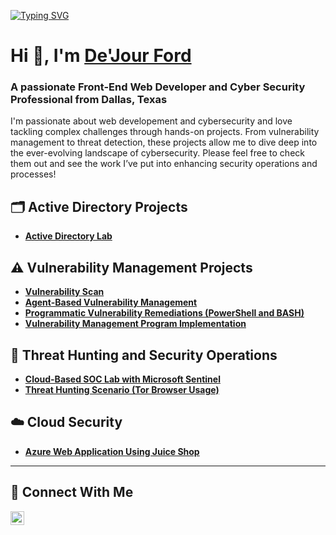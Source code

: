 [![Typing SVG](https://readme-typing-svg.demolab.com?font=Fira+Code&pause=1000&color=34F700&random=true&width=435&lines=%F0%9F%9A%A8+Responding+to+threats;%F0%9F%9B%A0%EF%B8%8F+Remediating+Vulnerabilities;%F0%9F%94%90+Hardening+defenses)](https://git.io/typing-svg)

<h1>Hi 👋, I'm <a href="https://www.linkedin.com/in/dejourford/">De'Jour Ford</a></h1>
<h3>A passionate Front-End Web Developer and Cyber Security Professional from Dallas, Texas</h3>

I'm passionate about web developement and cybersecurity and love tackling complex challenges through hands-on projects. From vulnerability management to threat detection, these projects allow me to dive deep into the ever-evolving landscape of cybersecurity. Please feel free to check them out and see the work I’ve put into enhancing security operations and processes!

## 🗂️ Active Directory Projects
- **[Active Directory Lab](https://github.com/dejourford/active_directory)**

## ⚠️ Vulnerability Management Projects

- **[Vulnerability Scan](https://github.com/dejourford/vulnerability_scan_v2.0)**
- **[Agent-Based Vulnerability Management](https://github.com/dejourford/agent_based_scan)**
- **[Programmatic Vulnerability Remediations (PowerShell and BASH)](https://github.com/dejourford/programmatic_vulnerability_scan)**
- **[Vulnerability Management Program Implementation](https://github.com/dejourford/vulnerability_management_program)**

## 🚨 Threat Hunting and Security Operations

- **[Cloud-Based SOC Lab with Microsoft Sentinel](https://github.com/dejourford/siem_honeypot)**
- **[Threat Hunting Scenario (Tor Browser Usage)](https://github.com/dejourford/tor_usage)**

## ☁️ Cloud Security

- **[Azure Web Application Using Juice Shop](https://github.com/dejourford/azure_web_app)**


<hr/>

## 🤳 Connect With Me

[<img align="left" alt="___________ | LinkedIn" width="22px" src="https://cdn.jsdelivr.net/npm/simple-icons@v3/icons/linkedin.svg" />][linkedin]

[linkedin]: https://linkedin.com/in/dejourford

<!--
<img width="35" alt="image" src="https://github.com/user-attachments/assets/2f41c7cd-5ea8-4475-b451-a37161b6c3fb"> 
<img width="35" alt="image" src="https://github.com/user-attachments/assets/77649969-9910-4994-8b96-74a116cfb2a8">
-->
